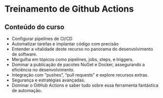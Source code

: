 # Treinamento de Github Actions

## Conteúdo do curso

- Configurar pipelines de CI/CD
- Automatizar tarefas e implantar código com precisão
- Entender a vitalidade deste recurso no panorama do desenvolvimento de software.
- Mergulha em tópicos como pipelines, jobs, steps, e triggers.
- Dominar a publicação de pacotes NuGet e Docker, assegurando a eficiência no desenvolvimento.
- Integração com “pushes”, “pull requests” e explore recursos extras.
- Segurança e estratégias avançadas.
- Dominar o GitHub Actions e saber tudo sobre essa ferramenta fantástica de automação.
